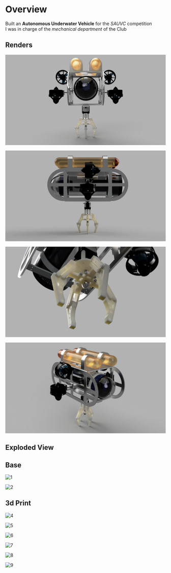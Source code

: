 # Overview
Built an **Autonomous Underwater Vehicle** for the *SAUVC* competition\
I was in charge of the *mechanical department* of the Club

## Renders
![front](https://github.com/subhashishansda4/AUV-UUV/blob/main/renders/front.jpg)

![side](https://github.com/subhashishansda4/AUV-UUV/blob/main/renders/side.jpg)

![gripper](https://github.com/subhashishansda4/AUV-UUV/blob/main/renders/gripper.jpg)

![ortho](https://github.com/subhashishansda4/AUV-UUV/blob/main/renders/ortho.jpg)

## Exploded View


## Base
![1](https://github.com/subhashishansda4/AUV-UUV/blob/main/renders/1.jpg)

![2](https://github.com/subhashishansda4/AUV-UUV/blob/main/renders/2.jpg)

## 3d Print


![4](https://github.com/subhashishansda4/AUV-UUV/blob/main/renders/4.jpg)

![5](https://github.com/subhashishansda4/AUV-UUV/blob/main/renders/5.jpg)

![6](https://github.com/subhashishansda4/AUV-UUV/blob/main/renders/6.jpg)

![7](https://github.com/subhashishansda4/AUV-UUV/blob/main/renders/7.jpg)

![8](https://github.com/subhashishansda4/AUV-UUV/blob/main/renders/8.jpg)

![9](https://github.com/subhashishansda4/AUV-UUV/blob/main/renders/9.jpg)


